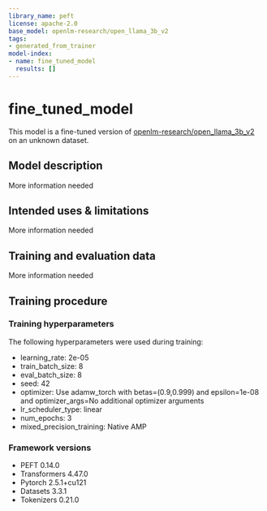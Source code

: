 ```yaml
---
library_name: peft
license: apache-2.0
base_model: openlm-research/open_llama_3b_v2
tags:
- generated_from_trainer
model-index:
- name: fine_tuned_model
  results: []
---
```


<!-- This model card has been generated automatically according to the information the Trainer had access to. You
should probably proofread and complete it, then remove this comment. -->

# fine_tuned_model

This model is a fine-tuned version of [openlm-research/open_llama_3b_v2](https://huggingface.co/openlm-research/open_llama_3b_v2) on an unknown dataset.

## Model description

More information needed

## Intended uses & limitations

More information needed

## Training and evaluation data

More information needed

## Training procedure

### Training hyperparameters

The following hyperparameters were used during training:
- learning_rate: 2e-05
- train_batch_size: 8
- eval_batch_size: 8
- seed: 42
- optimizer: Use adamw_torch with betas=(0.9,0.999) and epsilon=1e-08 and optimizer_args=No additional optimizer arguments
- lr_scheduler_type: linear
- num_epochs: 3
- mixed_precision_training: Native AMP

### Framework versions

- PEFT 0.14.0
- Transformers 4.47.0
- Pytorch 2.5.1+cu121
- Datasets 3.3.1
- Tokenizers 0.21.0